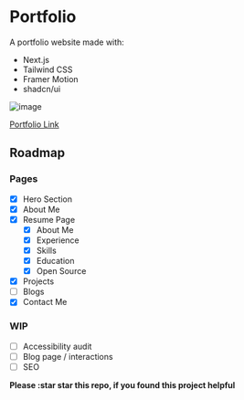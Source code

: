 
# Portfolio
A portfolio website made with:
- Next.js
- Tailwind CSS
- Framer Motion
- shadcn/ui

![image](https://github.com/user-attachments/assets/b6eb0ff5-884a-46e7-85c6-e3094555f575)


[Portfolio Link](https://zackozack.xyz)

## Roadmap

### Pages
- [x] Hero Section
- [x] About Me
- [x] Resume Page
    - [x] About Me
    - [x] Experience
    - [x] Skills
    - [x] Education
    - [x] Open Source
- [x] Projects
- [ ] Blogs
- [x] Contact Me

### WIP
- [ ] Accessibility audit
- [ ] Blog page / interactions
- [ ] SEO

**Please :star star this repo, if you found this project helpful**




